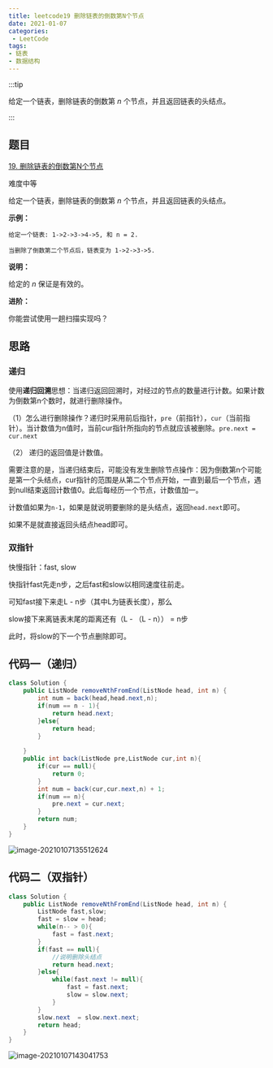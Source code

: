 ```yaml
---
title: leetcode19 删除链表的倒数第N个节点
date: 2021-01-07
categories:
 - LeetCode
tags:
- 链表
- 数据结构
---
```


:::tip

给定一个链表，删除链表的倒数第 *n* 个节点，并且返回链表的头结点。

:::

<!-- more -->

## 题目

[19. 删除链表的倒数第N个节点](https://leetcode-cn.com/problems/remove-nth-node-from-end-of-list/)

难度中等

给定一个链表，删除链表的倒数第 *n* 个节点，并且返回链表的头结点。

**示例：**

```
给定一个链表: 1->2->3->4->5, 和 n = 2.

当删除了倒数第二个节点后，链表变为 1->2->3->5.
```

**说明：**

给定的 *n* 保证是有效的。

**进阶：**

你能尝试使用一趟扫描实现吗？

## 思路

### 递归

使用**递归回溯**思想：当递归返回回溯时，对经过的节点的数量进行计数。如果计数为倒数第n个数时，就进行删除操作。

 （1）怎么进行删除操作？递归时采用前后指针，`pre`（前指针），`cur`（当前指针）。当计数值为n值时，当前cur指针所指向的节点就应该被删除。`pre.next = cur.next`

（2） 递归的返回值是计数值。



需要注意的是，当递归结束后，可能没有发生删除节点操作：因为倒数第n个可能是第一个头结点，cur指针的范围是从第二个节点开始，一直到最后一个节点，遇到null结束返回计数值0。此后每经历一个节点，计数值加一。



计数值如果为`n-1`，如果是就说明要删除的是头结点，返回`head.next`即可。

如果不是就直接返回头结点head即可。

### 双指针

快慢指针：fast, slow

快指针fast先走n步，之后fast和slow以相同速度往前走。

可知fast接下来走L - n步（其中L为链表长度），那么

slow接下来离链表末尾的距离还有（L - （L - n）） = n步

此时，将slow的下一个节点删除即可。

## 代码一（递归）



```java
class Solution {
    public ListNode removeNthFromEnd(ListNode head, int n) {
        int num = back(head,head.next,n);
        if(num == n - 1){
            return head.next;
        }else{
            return head;
        }
        
    }
    public int back(ListNode pre,ListNode cur,int n){
        if(cur == null){
            return 0;
        }
        int num = back(cur,cur.next,n) + 1;
        if(num == n){
            pre.next = cur.next;
        }
        return num;
    }
}
```

![image-20210107135512624](https://i.loli.net/2021/01/07/yMPbpWQKir6OzJX.png)

## 代码二（双指针）

```java
class Solution {
    public ListNode removeNthFromEnd(ListNode head, int n) {
        ListNode fast,slow;
        fast = slow = head;
        while(n-- > 0){
            fast = fast.next;
        }
        if(fast == null){
            //说明删除头结点
            return head.next;
        }else{
            while(fast.next != null){
                fast = fast.next;
                slow = slow.next;
            }
        }
        slow.next  = slow.next.next;
        return head;
    }
}
```

![image-20210107143041753](https://i.loli.net/2021/01/07/mlOL2BgsdbaRwh8.png)